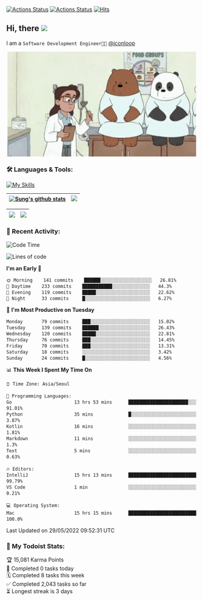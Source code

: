 
[![Actions Status](https://github.com/ddok2/ddok2/workflows/Todoist%20Readme/badge.svg)](https://github.com/ddok2/ddok2/actions)
[![Actions Status](https://github.com/ddok2/ddok2/workflows/wakatime-stats/badge.svg)](https://github.com/ddok2/ddok2/actions)
[![Hits](https://hits.seeyoufarm.com/api/count/incr/badge.svg?url=https%3A%2F%2Fgithub.com%2Fddok2&count_bg=%23FF9595&title_bg=%23555555&icon=github.svg&icon_color=%23FFFFFF&title=hits&edge_flat=false)](https://hits.seeyoufarm.com)

<!-- ![visitors](https://visitor-badge.laobi.icu/badge?page_id=ddok2.ddok2) -->
## Hi, there <img src="https://raw.githubusercontent.com/MartinHeinz/MartinHeinz/master/wave.gif" width="25px">

I am a `Software Development Engineer🧑‍💻` [@iconloop](https://github.com/iconloop)


<p align="center">
    <img align="center" alt="GIF" src="img/debugging.gif" />
</p>


### 🛠 Languages & Tools:

[![My Skills](https://skillicons.dev/icons?i=go,js,ts,py,express,react,svelte,jquery,pug,mongodb,mysql,redis,aws,docker,kubernetes)](https://skillicons.dev)


| <a href="https://github.com/ddok2"><img align="center" src="https://github-readme-stats.vercel.app/api?username=ddok2&show_icons=true&include_all_commits=true&count_private=true&theme=buefy&hide_border=true" alt="Sung's github stats" /></a> | <a href="https://github.com/ddok2"><img src="http://github-readme-streak-stats.herokuapp.com?user=ddok2&hide_border=true" /></a> |
| ------------- |------------- |


| <a href="https://github.com/ddok2"><img align="center" src="https://github-readme-stats.vercel.app/api/top-langs/?username=ddok2&theme=buefy&hide=html,css&hide_border=true width=50%" /></a> | <a href="https://github.com/ddok2"><img align="center" src="https://activity-graph.herokuapp.com/graph?username=ddok2&theme=github&hide_border=true" height="250" /></a> |
| ------------- |--------------------------------------------------------------------------------------------------------------------------------------------------------------------------|


<!-- <details open>
    <summary>📈 My GitHub Stats</summary>
    <p align="center">
        <a href="https://github.com/ddok2">
            <img align="center" src="https://github-readme-stats.vercel.app/api?username=ddok2&show_icons=true&include_all_commits=true&count_private=true&theme=buefy&hide_border=true" alt="Sung's github stats" />
        </a>
    </p>
</details>
<details>
    <summary>💬 Top Languages</summary>
    <p align="center"> 
        <a href="https://github.com/ddok2">
            <img align="center" src="https://github-readme-stats.vercel.app/api/top-langs/?username=ddok2&layout=compact&theme=buefy&hide=html,css&hide_border=true" />
        </a>
    </p>
</details> -->


### 🌈 Recent Activity:
<!--START_SECTION:waka-->
![Code Time](http://img.shields.io/badge/Code%20Time-0%20secs-blue)

![Lines of code](https://img.shields.io/badge/From%20Hello%20World%20I%27ve%20Written-272%20Thousand%20lines%20of%20code-blue)

**I'm an Early 🐤** 

```text
🌞 Morning    141 commits    ██████░░░░░░░░░░░░░░░░░░░   26.81% 
🌆 Daytime    233 commits    ███████████░░░░░░░░░░░░░░   44.3% 
🌃 Evening    119 commits    █████░░░░░░░░░░░░░░░░░░░░   22.62% 
🌙 Night      33 commits     █░░░░░░░░░░░░░░░░░░░░░░░░   6.27%

```
📅 **I'm Most Productive on Tuesday** 

```text
Monday       79 commits     ███░░░░░░░░░░░░░░░░░░░░░░   15.02% 
Tuesday      139 commits    ██████░░░░░░░░░░░░░░░░░░░   26.43% 
Wednesday    120 commits    █████░░░░░░░░░░░░░░░░░░░░   22.81% 
Thursday     76 commits     ███░░░░░░░░░░░░░░░░░░░░░░   14.45% 
Friday       70 commits     ███░░░░░░░░░░░░░░░░░░░░░░   13.31% 
Saturday     18 commits     ░░░░░░░░░░░░░░░░░░░░░░░░░   3.42% 
Sunday       24 commits     █░░░░░░░░░░░░░░░░░░░░░░░░   4.56%

```


📊 **This Week I Spent My Time On** 

```text
⌚︎ Time Zone: Asia/Seoul

💬 Programming Languages: 
Go                       13 hrs 53 mins      ██████████████████████░░░   91.01% 
Python                   35 mins             █░░░░░░░░░░░░░░░░░░░░░░░░   3.87% 
Kotlin                   16 mins             ░░░░░░░░░░░░░░░░░░░░░░░░░   1.81% 
Markdown                 11 mins             ░░░░░░░░░░░░░░░░░░░░░░░░░   1.3% 
Text                     5 mins              ░░░░░░░░░░░░░░░░░░░░░░░░░   0.63%

🔥 Editors: 
IntelliJ                 15 hrs 13 mins      █████████████████████████   99.79% 
VS Code                  1 min               ░░░░░░░░░░░░░░░░░░░░░░░░░   0.21%

💻 Operating System: 
Mac                      15 hrs 15 mins      █████████████████████████   100.0%

```


 Last Updated on 29/05/2022 09:52:31 UTC
<!--END_SECTION:waka-->

### 🚧 My Todoist Stats:
<!-- TODO-IST:START -->
🏆  15,081 Karma Points           
🌸  Completed 0 tasks today           
🗓  Completed 8 tasks this week           
✅  Completed 2,043 tasks so far           
⏳  Longest streak is 3 days
<!-- TODO-IST:END -->

